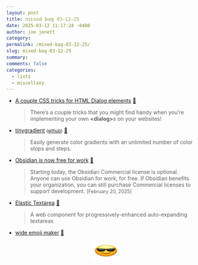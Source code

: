 ```yaml
---
layout: post
title: 𝕞𝕚𝕩𝕖𝕕 𝕓𝕒𝕘 𝟘𝟛-𝟙𝟚-𝟚𝟝
date: 2025-03-12 11:17:24 -0400
author: joe jenett
category: 
permalink: /mixed-bag-03-12-25/
slug: mixed-bag-03-12-25
summary: 
comments: false
categories:
  - lists
  - miscellany
---
```

<ul class="links">
	<li><a title="by Cassidy Williams" href="https://cassidoo.co/post/css-for-dialogs/">A couple CSS tricks for HTML Dialog elements</a> <a title="source" href="https://pinboard.in/u:roger">📌</a><blockquote><p>There’s a couple tricks that you might find handy when you’re implementing your own <strong>&lt;dialog&gt;</strong>s on your websites!</p></blockquote></li>
	<li><a title="simple gradient generator" href="https://mistic100.github.io/tinygradient/">tinygradient</a> <small>(<a href="https://github.com/mistic100/tinygradient">github</a>)</small> <a title="source" href="https://pinboard.in/u:angusf">📌</a><blockquote><p>Easily generate color gradients with an unlimited number of color stops and steps.</p></blockquote></li>
	<li><a title="Obsidian Blog" href="https://obsidian.md/blog/free-for-work/">Obsidian is now free for work</a> <a title="source" href="https://pinboard.in/u:donovanwatts">📌</a><blockquote><p>Starting today, the Obsidian Commercial license is optional. Anyone can use Obsidian for work, for free. If Obsidian benefits your organization, you can still purchase Commercial licenses to support development. <span style="font-style:normal;font-size:.9em;">[February 20, 2025]</span></p></blockquote></li>
	<li><a title="GitHub - cloudfour/elastic-textarea" href="https://github.com/cloudfour/elastic-textarea">Elastic Textarea</a> <a title="source" href="https://pinboard.in/u:fileformat">📌</a><blockquote><p>A web component for progressively-enhanced auto-expanding textareas</p></blockquote></li>
	<li><a title="wide emoji maker" href="https://emoji-stretcher--maxbittker.on.websim.ai/">wide emoji maker</a> <a title="source" href="https://pinboard.in/u:angusf">📌</a><p style="text-align:center;"><img src="/images/newguywide.png" width="80" alt=""></p></li>
</ul>
<a style="display:none;" href="https://brid.gy/publish/mastodon"><small>(cross-posted to mastodon)</small></a>